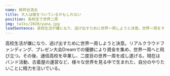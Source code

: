 ```yaml
---
name: 柳井谷浩太
title: 大人は嘘をついているかもしれない
position: 高校生で世界二周
img: talks/2020/yana.jpg
leadSentence: 高校生活が嫌になり、逃げ出すために世界一周しようと決意。世界一周をする中で、自分自身を認めてあげることができるようになった。本当の自分と向き合うために大切なこととは？
---
```

高校生活が嫌になり、逃げ出すために世界一周しようと決意。リアルクラウドファンディング、プレゼン大会Dreamでの優勝により資金を集め、世界一周へと飛び立つ。その後、通信高校を卒業し、二度目の世界一周を成し遂げる。現在はバンド活動、古着屋の運営など、様々な世界を見る中で生まれた、自分のやりたいことに精力を注いでいる。